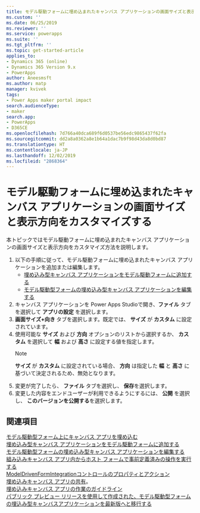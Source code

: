 ```yaml
---
title: モデル駆動フォームに埋め込まれたキャンバス アプリケーションの画面サイズと表示方向をカスタマイズする | MicrosoftDocs
ms.custom: ''
ms.date: 06/25/2019
ms.reviewer: ''
ms.service: powerapps
ms.suite: ''
ms.tgt_pltfrm: ''
ms.topic: get-started-article
applies_to:
- Dynamics 365 (online)
- Dynamics 365 Version 9.x
- PowerApps
author: Aneesmsft
ms.author: matp
manager: kvivek
tags:
- Power Apps maker portal impact
search.audienceType:
- maker
search.app:
- PowerApps
- D365CE
ms.openlocfilehash: 7d766a40dca689f6d0537be56edc9865437f62fa
ms.sourcegitcommit: dd2a8a0362a8e1b64a1dac7b9f98d43da8d0bd87
ms.translationtype: HT
ms.contentlocale: ja-JP
ms.lasthandoff: 12/02/2019
ms.locfileid: "2868364"
---
```

# <a name="customize-the-screen-size-and-orientation-of-a-canvas-app-embedded-on-a-model-driven-form"></a>モデル駆動フォームに埋め込まれたキャンバス アプリケーションの画面サイズと表示方向をカスタマイズする
本トピックではモデル駆動フォームに埋め込まれたキャンバス アプリケーションの画面サイズと表示方向をカスタマイズ方法を説明します。

1.  以下の手順に従って、モデル駆動フォームに埋め込まれたキャンバス アプリケーションを追加または編集します。
    - [埋め込み型キャンバス アプリケーションをモデル駆動フォームに追加する](embedded-canvas-app-add-classic-designer.md)
    - [モデル駆動型フォームの埋め込み型キャンバス アプリケーションを編集する](embedded-canvas-app-edit-classic-designer.md)
2. キャンバス アプリケーションを Power Apps Studioで開き、**ファイル** タブを選択して **アプリの設定** を選択します。
3. **画面サイズ+向き** タブを選択します。既定では、 **サイズ** が **カスタム** に設定されています。
4. 使用可能な **サイズ** および **方向** オプションのリストから選択するか、 **カスタム** を選択して **幅** および **高さ** に設定する値を指定します。
    > [!NOTE]
    > **サイズ** が **カスタム** に設定されている場合、 **方向** は指定した **幅** と **高さ** に基づいて決定されるため、無効となります。
5. 変更が完了したら、 **ファイル** タブを選択し、 **保存**を選択します。
6. 変更した内容をエンドユーザーが利用できるようにするには、 **公開** を選択し、 **このバージョンを公開する**を選択します。

## <a name="see-also"></a>関連項目
[モデル駆動型フォーム上にキャンバス アプリを埋め込む](embed-canvas-app-in-form.md) <br />
[埋め込み型キャンバス アプリケーションをモデル駆動フォームに追加する](embedded-canvas-app-add-classic-designer.md) <br />
[モデル駆動型フォームの埋め込み型キャンバス アプリケーションを編集する](embedded-canvas-app-edit-classic-designer.md) <br />
[組み込みキャンバス アプリ内からホスト フォームで事前定義済みの操作を実行する](embedded-canvas-app-actions.md) <br />
[ModelDrivenFormIntegrationコントロールのプロパティとアクション](embedded-canvas-app-properties-actions.md) <br />
[埋め込みキャンバス アプリの共有](share-embedded-canvas-app.md)。 <br />
[埋め込みキャンバス アプリの作業のガイドライン](embedded-canvas-app-guidelines.md) <br />
[パブリック プレビュー リリースを使用して作成された、モデル駆動型フォームの埋込み型キャンバスアプリケーションを最新版へと移行する](embedded-canvas-app-migrate-from-preview.md) <br />
